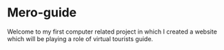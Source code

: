 # Mero-guide
Welcome to my first computer related project in which I created a website which will be playing a role of virtual tourists guide.
